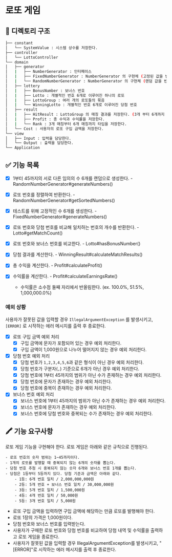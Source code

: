 # 로또 게임

## 📁 디렉토리 구조
```bash
├── constant
│   └── SystemValue : 시스템 상수를 저장한다.
├── controller
│   └── LottoController
└── domain
│   ├── generator
│   |   ├── NumberGenerator : 인터페이스
│   |   ├── FixedNumberGenerator : NumberGenerator 의 구현체 (고정된 값을 반환한다.)
│   |   └── RandomNumberGenerator : NumberGenerator 의 구현체 (랜덤 값을 반환한다.)
│   ├── lottery
│   |   ├── BonusNumber : 보너스 번호
│   |   ├── Lotto : 개별적인 번호 6개로 이루어진 하나의 로또
│   |   ├── LottoGroup : 여러 개의 로또들의 묶음
│   |   └── WinningLotto : 개별적인 번호 6개로 이루어진 당첨 번호
│   ├── result
│   |   ├── HitResult : LottoGroup 의 매칭 결과를 저장한다. (3개 부터 6개까지 매칭된 것이 각각 몇 개씩 있는지)
│   |   ├── Profit : 총 수익과 수익률을 저장한다.
│   |   └── Rank : 3개 매칭부터 6개 매칭까지 타입을 저장한다.
│   └── Cost : 사용자의 로또 구입 금액을 저장한다.
└── view
│   ├── Input : 입력을 담당한다.
│   └── Output : 출력을 담당한다.
└── Application
``` 

## ✅ 기능 목록
- [x] 1부터 45까지의 서로 다른 임의의 수 6개를 랜덤으로 생성한다. - RandomNumberGenerator#generateNumbers()
- [x] 로또 번호를 정렬하여 반환한다. - RandomNumberGenerator#getSortedNumbers()
- [x] 테스트를 위해 고정적인 수 6개를 생성한다. - FixedNumberGenerator#generateNumbers()

- [x] 로또 번호와 당첨 번호를 비교해 일치하는 번호의 개수를 반환한다. - Lotto#getMatchCount()
- [x] 로또 번호와 보너스 번호를 비교한다. - Lotto#hasBonusNumber()

- [x] 당첨 결과를 계산한다. - WinningResult#calculateMatchResults()

- [x] 총 수익을 계산한다. - Profit#calculateProfit()
- [x] 수익률을 계산한다. - Profit#calculateEarningsRate()
  - 수익률은 소수점 둘째 자리에서 반올림한다. (ex. 100.0%, 51.5%, 1,000,000.0%)

### 예외 상황
사용자가 잘못된 값을 입력할 경우 `IllegalArgumentException` 를 발생시키고, `[ERROR]` 로 시작하는 에러 메시지를 출력 후 종료한다.
- [x] 로또 구입 금액 예외 처리
  - [x] 구입 금액에 문자가 포함되어 있는 경우 예외 처리한다.
  - [x] 구입 금액이 1,000원으로 나누어 떨어지지 않는 경우 예외 처리한다.
- [x] 당첨 번호 예외 처리
  - [x] 당첨 번호가 `1,2,3,4,5,6`과 같은 형식이 아닌 경우 예외 처리한다.
  - [x] 당첨 번호가 구분자(`,`) 기준으로 6개가 아닌 경우 예외 처리한다.
  - [x] 당첨 번호에 1부터 45까지의 범위가 아닌 수가 존재하는 경우 예외 처리한다.
  - [x] 당첨 번호에 문자가 존재하는 경우 예외 처리한다.
  - [x] 당첨 번호에 중복이 존재하는 경우 예외 처리한다.
- [x] 보너스 번호 예외 처리
  - [x] 보너스 번호에 1부터 45까지의 범위가 아닌 수가 존재하는 경우 예외 처리한다.
  - [x] 보너스 번호에 문자가 존재하는 경우 예외 처리한다.
  - [x] 보너스 번호에 당첨 번호와 중복되는 수가 존재하는 경우 예외 처리한다.

## 🖍 기능 요구사항
로또 게임 기능을 구현해야 한다. 로또 게임은 아래와 같은 규칙으로 진행된다.

```
- 로또 번호의 숫자 범위는 1~45까지이다.
- 1개의 로또를 발행할 때 중복되지 않는 6개의 숫자를 뽑는다.
- 당첨 번호 추첨 시 중복되지 않는 숫자 6개와 보너스 번호 1개를 뽑는다.
- 당첨은 1등부터 5등까지 있다. 당첨 기준과 금액은 아래와 같다.
    - 1등: 6개 번호 일치 / 2,000,000,000원
    - 2등: 5개 번호 + 보너스 번호 일치 / 30,000,000원
    - 3등: 5개 번호 일치 / 1,500,000원
    - 4등: 4개 번호 일치 / 50,000원
    - 5등: 3개 번호 일치 / 5,000원
```

- 로또 구입 금액을 입력하면 구입 금액에 해당하는 만큼 로또를 발행해야 한다.
- 로또 1장의 가격은 1,000원이다.
- 당첨 번호와 보너스 번호를 입력받는다.
- 사용자가 구매한 로또 번호와 당첨 번호를 비교하여 당첨 내역 및 수익률을 출력하고 로또 게임을 종료한다.
- 사용자가 잘못된 값을 입력할 경우 IllegalArgumentException를 발생시키고, "[ERROR]"로 시작하는 에러 메시지를 출력 후 종료한다.




